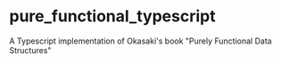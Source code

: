 # pure_functional_typescript
A Typescript implementation of Okasaki's book "Purely Functional Data Structures"
